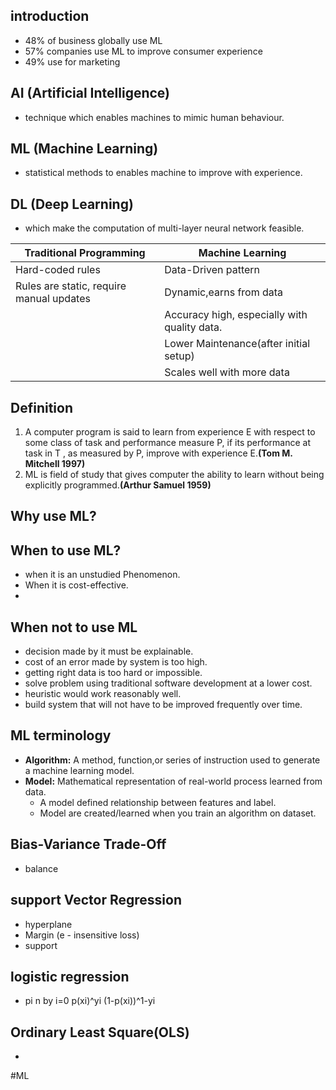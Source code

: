 
## introduction
- 48% of business globally use ML
- 57% companies use ML to improve consumer experience
- 49% use for marketing 
## AI (Artificial Intelligence)
- technique which enables machines to mimic human behaviour.
## ML (Machine Learning)
- statistical methods to enables machine to improve with experience.
## DL (Deep Learning)
 - which make the computation of multi-layer neural network feasible.

| Traditional Programming                  | Machine Learning                             |
| ---------------------------------------- | -------------------------------------------- |
| Hard-coded rules                         | Data-Driven pattern                          |
| Rules are static, require manual updates | Dynamic,earns from data                      |
|                                          | Accuracy high, especially with quality data. |
|                                          | Lower Maintenance(after initial setup)       |
|                                          | Scales well with more data                   |
## Definition
1. A computer program is said to learn from experience E with respect to some class of task and performance measure P, if its performance at task in T , as measured by P, improve with experience E.**(Tom M. Mitchell 1997)**
2. ML is field of study that gives computer the ability to learn without being explicitly programmed.**(Arthur Samuel 1959)**

## Why use ML?

## When to use ML? 
- when it is an unstudied Phenomenon.
- When it is cost-effective.
- 
## When not to use ML
- decision made by it must be explainable.
- cost of an error made by system is too high.
- getting right data is too hard or impossible.
- solve problem using traditional software development at a lower cost.
- heuristic would work reasonably well.
- build system that will not have to be improved frequently over time.

## ML terminology
- **Algorithm:** A method, function,or series of instruction used to generate a machine learning model.
- **Model:** Mathematical representation of real-world process learned from data.
	- A model defined relationship between features and label.
	- Model are created/learned when you train an algorithm on dataset.

## Bias-Variance Trade-Off
- balance 


## support Vector Regression
- hyperplane
- Margin (e - insensitive loss)
- support

## logistic regression
- pi n by i=0 p(xi)^yi (1-p(xi))^1-yi



## Ordinary Least Square(OLS)
- 
#ML